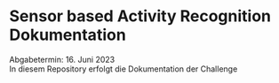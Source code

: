 # Sensor based Activity Recognition Dokumentation
Abgabetermin: 16. Juni 2023  
In diesem Repository erfolgt die Dokumentation der Challenge
